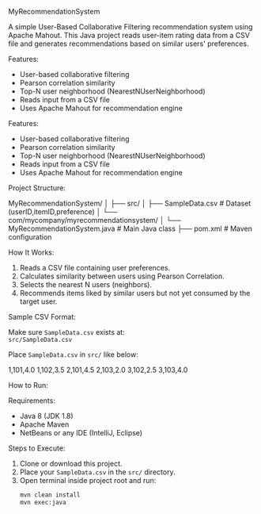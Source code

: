 MyRecommendationSystem

A simple User-Based Collaborative Filtering recommendation system using Apache Mahout. This Java project reads user-item rating data from a CSV file and generates recommendations based on similar users' preferences.


Features:

- User-based collaborative filtering
- Pearson correlation similarity
- Top-N user neighborhood (NearestNUserNeighborhood)
- Reads input from a CSV file
- Uses Apache Mahout for recommendation engine

Features: 

- User-based collaborative filtering  
- Pearson correlation similarity  
- Top-N user neighborhood (NearestNUserNeighborhood)  
- Reads input from a CSV file  
- Uses Apache Mahout for recommendation engine  

Project Structure:

MyRecommendationSystem/
│
├── src/
│ ├── SampleData.csv # Dataset (userID,itemID,preference)
│ └── com/mycompany/myrecommendationsystem/
│ └── MyRecommendationSystem.java # Main Java class
├── pom.xml # Maven configuration


How It Works:

1. Reads a CSV file containing user preferences.
2. Calculates similarity between users using Pearson Correlation.
3. Selects the nearest N users (neighbors).
4. Recommends items liked by similar users but not yet consumed by the target user.

Sample CSV Format:


Make sure `SampleData.csv` exists at:  
`src/SampleData.csv`

Place `SampleData.csv` in `src/` like below:

1,101,4.0
1,102,3.5
2,101,4.5
2,103,2.0
3,102,2.5
3,103,4.0


How to Run:

Requirements:

- Java 8 (JDK 1.8)
- Apache Maven
- NetBeans or any IDE (IntelliJ, Eclipse)

Steps to Execute:

1. Clone or download this project.
2. Place your `SampleData.csv` in the `src/` directory.
3. Open terminal inside project root and run:
   ```bash
   mvn clean install
   mvn exec:java
